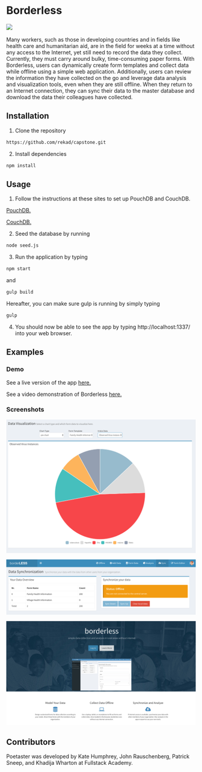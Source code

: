 # Borderless
[<img src="https://img.shields.io/badge/Made%20at-Fullstack%20Academy-ed1c24.svg?style=flat-square">](http://fullstackacademy.com/)

Many workers, such as those in developing countries and in fields like health care and humanitarian aid, are in the field for weeks at a time without any access to the Internet, yet still need to record the data they collect. Currently, they must carry around bulky, time-consuming paper forms. With Borderless, users can dynamically create form templates and collect data while offline using a simple web application. Additionally, users can review the information they have collected on the go and leverage data analysis and visualization tools, even when they are still offline. When they return to an Internet connection, they can sync their data to the master database and download the data their colleagues have collected.

## Installation

1. Clone the repository

  ```bash
https://github.com/rekad/capstone.git
```

2. Install dependencies

  ```bash
npm install
```

## Usage

1. Follow the instructions at these sites to set up PouchDB and CouchDB.

  [PouchDB.](https://pouchdb.com/guides/setup-pouchdb.html)

  [CouchDB.](https://pouchdb.com/guides/setup-couchdb.html)

2. Seed the database by running
  ```bash
node seed.js
```

3. Run the application by typing
  ```bash
npm start
```
and
  ```bash
gulp build
```
Hereafter, you can make sure gulp is running by simply typing
  ```bash
gulp
```

4. You should now be able to see the app by typing http://localhost:1337/ into your web browser.

## Examples

### Demo

See a live version of the app [here.](http://goborderless.org/)

See a video demonstration of Borderless [here.](http://www.fullstackacademy.com/final-projects/borderless)

### Screenshots

![Screenshot 1](/screenshot1.png/)

![Screenshot 2](/screenshot2.png/)

![Screenshot 3](/screenshot3.png/)

## Contributors

Poetaster was developed by Kate Humphrey, John Rauschenberg, Patrick Sneep, and Khadija Wharton at Fullstack Academy.

